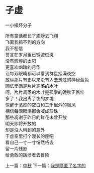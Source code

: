 # 子虚
一小撮坏分子

所有童话都长了翅膀去飞翔\
飞离我抓不到的方向\
我不相信\
誓言在岁月里已锈迹斑斑\
没有辉煌的太阳\
更喜欢幽暗的月华\
让每双眼睛都可以看到群星挂满夜空\
放纵那片有史以来没有人去想过的神秘蓝色\
回忆里满是片片凋落的木叶\
呵，片片凋落的木叶是孤零的晚秋正憔悴\
多了！我出离了夜的梦境\
惊醒于骇然的空白和三千里外的飘风\
相信每滴眼泪都会凝成珍珠\
那些凋谢于昨日的鲜花未曾开放\
明天即将开放的\
却是没人料到的意外\
于虚空里打个漫长的座吧\
看自己一寸一寸悄然朽去\
留一片残影\
给勇敢的跋涉者去冒险


上一篇：[中秋](0482c88a99b244a7a0a28636d232319b.md)  下一篇：[我是隐匿了名字的](f0d944c8a4e34920bde727b0f7e0d91d.md)
